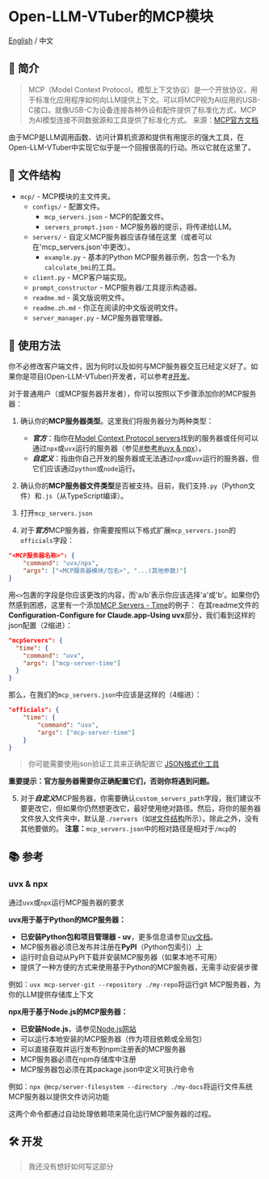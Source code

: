 # Open-LLM-VTuber的MCP模块

[English](./readme.md) / 中文

## 📄 简介

> MCP（Model Context Protocol，模型上下文协议）是一个开放协议，用于标准化应用程序如何向LLM提供上下文。可以将MCP视为AI应用的USB-C接口。就像USB-C为设备连接各种外设和配件提供了标准化方式，MCP为AI模型连接不同数据源和工具提供了标准化方式。
> 来源：[MCP官方文档][1]

由于MCP是LLM调用函数、访问计算机资源和提供有用提示的强大工具，在Open-LLM-VTuber中实现它似乎是一个回报很高的行动。所以它就在这里了。

## 📁 文件结构

- `mcp/` - MCP模块的主文件夹。
    - `configs/` - 配置文件。
        - `mcp_servers.json` - MCP的配置文件。
        - `servers_prompt.json` - MCP服务器的提示，将传递给LLM。
    - `servers/` - 自定义MCP服务器应该存储在这里（或者可以在'mcp_servers.json'中更改）。
        - `example.py` - 基本的Python MCP服务器示例，包含一个名为`calculate_bmi`的工具。
    - `client.py` - MCP客户端实现。
    - `prompt_constructor` - MCP服务器/工具提示构造器。
    - `readme.md` - 英文版说明文件。
    - `readme.zh.md` - 你正在阅读的中文版说明文件。
    - `server_manager.py` - MCP服务器管理器。

## 🔧 使用方法

你不必修改客户端文件，因为何时以及如何与MCP服务器交互已经定义好了。如果你是项目(Open-LLM-VTuber)开发者，可以参考[#开发](#️-开发)。

对于普通用户（或MCP服务器开发者），你可以按照以下步骤添加你的MCP服务器：

1. 确认你的**MCP服务器类型**。这里我们将服务器分为两种类型：
    - ***官方***：指你在[Model Context Protocol servers][2]找到的服务器或任何可以通过`npx`或`uvx`运行的服务器（参见[#参考#uvx & npx](#uvx--npx)）。
    - ***自定义***：指由你自己开发的服务器或无法通过`npx`或`uvx`运行的服务器，但它们应该通过`python`或`node`运行。

2. 确认你的**MCP服务器文件类型**是否被支持。目前，我们支持`.py`（Python文件）和`.js`（从TypeScript编译）。

3. 打开`mcp_servers.json`

4. 对于***官方***MCP服务器，你需要按照以下格式扩展`mcp_servers.json`的`officials`字段：
```json
"<MCP服务器名称>": {
    "command": "uvx/npx",
    "args": ["<MCP服务器模块/包名>", "...(其他参数)"]
}
```
用`<>`包裹的字段是你应该更改的内容，而'a/b'表示你应该选择'a'或'b'。如果你仍然感到困惑，这里有一个添加[MCP Servers - Time][3]的例子：
在其readme文件的**Configuration-Configure for Claude.app-Using uvx**部分，我们看到这样的json配置（2缩进）：
```json
"mcpServers": {
  "time": {
    "command": "uvx",
    "args": ["mcp-server-time"]
  }
}
```
那么，在我们的`mcp_servers.json`中应该是这样的（4缩进）：
```json
"officials": {
    "time": {
        "command": "uvx",
        "args": ["mcp-server-time"]
    }
}
```
> 你可能需要使用json验证工具来正确配置它
> [JSON格式化工具][4]

**重要提示：官方服务器需要你正确配置它们，否则你将遇到问题。**

5. 对于***自定义***MCP服务器，你需要确认`custom_servers_path`字段，我们建议不要更改它，但如果你仍然想更改它，最好使用绝对路径。然后，将你的服务器文件放入文件夹中，默认是`./servers`（如[#文件结构](#-文件结构)所示）。除此之外，没有其他要做的。
**注意：**`mcp_servers.json`中的相对路径是相对于`/mcp`的

## 📚 参考

### uvx & npx
通过`uvx`或`npx`运行MCP服务器的要求

**uvx用于基于Python的MCP服务器：**

- **已安装Python包和项目管理器 - uv**，更多信息请参见[uv文档][5]。
- MCP服务器必须已发布并注册在**PyPI**（Python包索引）上
- 运行时会自动从PyPI下载并安装MCP服务器（如果本地不可用）
- 提供了一种方便的方式来使用基于Python的MCP服务器，无需手动安装步骤

例如：`uvx mcp-server-git --repository ./my-repo`将运行git MCP服务器，为你的LLM提供存储库上下文

**npx用于基于Node.js的MCP服务器：**

- **已安装Node.js**，请参见[Node.js网站][6]
- 可以运行本地安装的MCP服务器（作为项目依赖或全局包）
- 可以直接获取并运行发布到npm注册表的MCP服务器
- MCP服务器必须在npm存储库中注册
- MCP服务器包必须在其package.json中定义可执行命令

例如：`npx @mcp/server-filesystem --directory ./my-docs`将运行文件系统MCP服务器以提供文件访问功能

这两个命令都通过自动处理依赖项来简化运行MCP服务器的过程。

## 🛠️ 开发

> 我还没有想好如何写这部分

[1]: <https://mcp-docs.cn/introduction>
[2]: <https://github.com/modelcontextprotocol/servers>
[3]: <https://github.com/modelcontextprotocol/servers/tree/main/src/time#configuration>
[4]: <https://www.json.cn/>
[5]: <https://hellowac.github.io/uv-zh-cn/#_2>
[6]: <https://nodejs.org/zh-cn>